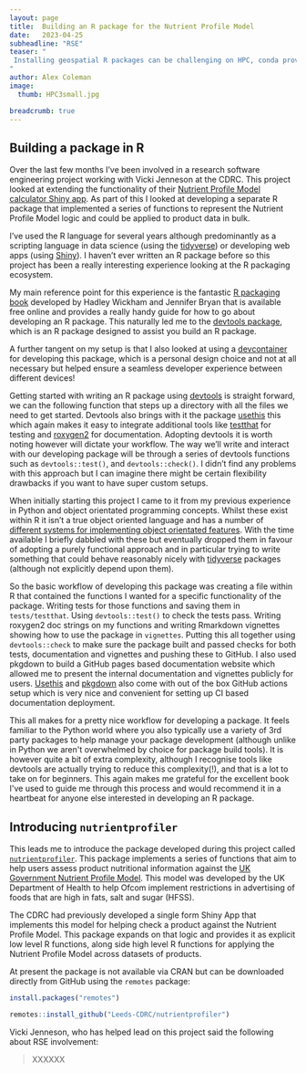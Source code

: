 ```yaml
---
layout: page
title:  Building an R package for the Nutrient Profile Model
date:   2023-04-25
subheadline: "RSE"
teaser: "
 Installing geospatial R packages can be challenging on HPC, conda provides on possible solution to this problem.
"
author: Alex Coleman
image:
  thumb: HPC3small.jpg

breadcrumb: true
---
```


## Building a package in R

Over the last few months I’ve been involved in a research software engineering
project working with Vicki Jenneson at the CDRC. This project looked at
extending the functionality of their [Nutrient Profile Model calculator Shiny
app](https://npmcalculator.cdrc.ac.uk/). As part of this I looked at developing
a separate R package that implemented a series of functions to represent the
Nutrient Profile Model logic and could be applied to product data in bulk.
 
I’ve used the R language for several years although predominantly as a scripting
language in data science (using the [tidyverse](https://www.tidyverse.org/)) or
developing web apps (using [Shiny](https://shiny.rstudio.com/)). I haven’t ever
written an R package before so this project has been a really interesting
experience looking at the R packaging ecosystem. 

My main reference point for this experience is the fantastic [R packaging
book](https://r-pkgs.org/) developed by Hadley Wickham and Jennifer Bryan that
is available free online and provides a really handy guide for how to go about
developing an R package. This naturally led me to the [devtools
package](https://devtools.r-lib.org/), which is an R package designed to assist
you build an R package.

A further tangent on my setup is that I also looked at using a
[devcontainer](https://code.visualstudio.com/docs/devcontainers/containers) for
developing this package, which is a personal design choice and not at all
necessary but helped ensure a seamless developer experience between different
devices!

Getting started with writing an R package using
[devtools](https://devtools.r-lib.org/) is straight forward, we can the
following function that steps up a directory with all the files we need
to get started. Devtools also brings with it the package
[usethis](https://usethis.r-lib.org/) this which again makes it easy to
integrate additional tools like [testthat](https://testthat.r-lib.org/) for testing and
[roxygen2](https://roxygen2.r-lib.org/) for documentation. Adopting devtools it
is worth noting however will dictate your workflow. The way we’ll write and
interact with our developing package will be through a series of devtools
functions such as `devtools::test()`, and `devtools::check()`. I didn’t find any
problems with this approach but I can imagine there might be certain flexibility
drawbacks if you want to have super custom setups.

When initially starting this project I came to it from my previous experience in
Python and object orientated programming concepts. Whilst these exist within R
it isn’t a true object oriented language and has a number of [different systems
for implementing object orientated features](https://adv-r.hadley.nz/oo.html).
With the time available I briefly dabbled with these but eventually dropped them
in favour of adopting a purely functional approach and in particular trying to
write something that could behave reasonably nicely with
[tidyverse](https://www.tidyverse.org/) packages (although not explicitly depend
upon them).

So the basic workflow of developing this package was creating a file within R
that contained the functions I wanted for a specific functionality of the
package. Writing tests for those functions and saving them in `tests/testthat`.
Using `devtools::test()` to check the tests pass. Writing roxygen2 doc strings on
my functions and writing Rmarkdown vignettes showing how to use the package in
`vignettes`. Putting this all together using `devtools::check` to make sure the
package built and passed checks for both tests, documentation and vignettes and
pushing these to GitHub. I also used pkgdown to build a GitHub pages based
documentation website which allowed me to present the internal documentation and
vignettes publicly for users. [Usethis](https://usethis.r-lib.org/) and
[pkgdown](https://pkgdown.r-lib.org/) also come with out of the box GitHub
actions setup which is very nice and convenient for setting up CI based
documentation deployment. 

This all makes for a pretty nice workflow for developing a package. It feels
familiar to the Python world where you also typically use a variety of 3rd party
packages to help manage your package development (although unlike in Python we
aren't overwhelmed by choice for package build tools). It is however quite a bit of
extra complexity, although I recognise tools like devtools are actually trying
to reduce this complexity(!), and that is a lot to take on for beginners. This
again makes me grateful for the excellent book I've used to guide me through
this process and would recommend it in a heartbeat for anyone else interested in
developing an R package.

## Introducing `nutrientprofiler`

This leads me to introduce the package developed during this project called
[`nutrientprofiler`](https://github.com/Leeds-CDRC/nutrientprofiler/). This
package implements a series of functions that aim to help users assess product
nutritional information against the [UK Government Nutrient Profile
Model](https://www.gov.uk/government/publications/the-nutrient-profiling-model).
This model was developed by the UK Department of Health to help Ofcom
implement restrictions in advertising of foods that are high in fats, salt and
sugar (HFSS). 

The CDRC had previously developed a single form Shiny App that implements this
model for helping check a product against the Nutrient Profile Model. This
package expands on that logic and provides it as explicit low level R functions,
along side high level R functions for applying the Nutrient Profile Model across
datasets of products.

At present the package is not available via CRAN but can be downloaded directly
from GitHub using the `remotes` package:

```R
install.packages("remotes")

remotes::install_github("Leeds-CDRC/nutrientprofiler")
```

Vicki Jenneson, who has helped lead on this project said the following about RSE
involvement: 
> XXXXXX